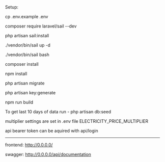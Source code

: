 Setup:

cp .env.example .env

composer require laravel/sail --dev

php artisan sail:install

./vendor/bin/sail up -d

./vendor/bin/sail bash

composer install

npm install

php artisan migrate

php artisan key:generate

npm run build

To get last 10 days of data run - php artisan db:seed

multiplier settings are set in .env file ELECTRICITY_PRICE_MULTIPLIER

api bearer token can be aquired with api/login

---------------------------------------------------------------------

frontend: http://0.0.0.0/

swagger: http://0.0.0.0/api/documentation
